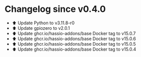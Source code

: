 # Changelog since v0.4.0
- ⬆️ Update Python to v3.11.8-r0 
- ⬆️ Update gpiozero to v2.0.1 
- ⬆️ Update ghcr.io/hassio-addons/base Docker tag to v15.0.7 
- ⬆️ Update ghcr.io/hassio-addons/base Docker tag to v15.0.6 
- ⬆️ Update ghcr.io/hassio-addons/base Docker tag to v15.0.5 
- ⬆️ Update ghcr.io/hassio-addons/base Docker tag to v15.0.4 
